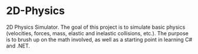 # 2D-Physics
2D Physics Simulator. The goal of this project is to simulate basic physics (velocities, forces, mass, elastic and inelastic collisions, etc.). The purpose is to brush up on the math involved, as well as a starting point in learning C# and .NET. 
